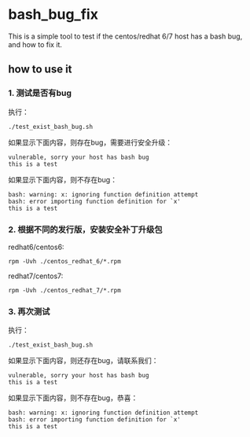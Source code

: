 # bash_bug_fix

This is a simple tool to test if the centos/redhat 6/7 host has a bash bug, and how to fix it.

## how to use it

### 1. 测试是否有bug

执行：

	./test_exist_bash_bug.sh

如果显示下面内容，则存在bug，需要进行安全升级：

	vulnerable, sorry your host has bash bug
	this is a test

如果显示下面内容，则不存在bug：

	bash: warning: x: ignoring function definition attempt
	bash: error importing function definition for `x'
	this is a test


### 2. 根据不同的发行版，安装安全补丁升级包

redhat6/centos6:
 
 	rpm -Uvh ./centos_redhat_6/*.rpm
 
 redhat7/centos7:
 
 	rpm -Uvh ./centos_redhat_7/*.rpm

### 3. 再次测试

执行：

	./test_exist_bash_bug.sh

如果显示下面内容，则还存在bug，请联系我们：

	vulnerable, sorry your host has bash bug
	this is a test

如果显示下面内容，则不存在bug，恭喜：

	bash: warning: x: ignoring function definition attempt
	bash: error importing function definition for `x'
	this is a test
